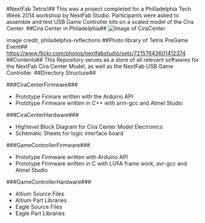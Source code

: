 #NextFab Tetris!##
This was a project completed for a Philladelphia Tech Week 2014 workshop by NextFab Studio.
Participants were asked to assemble and test USB Game Controller kits on a scaled model of the Cira Center.
##Cira Center in Philadelphia##
![Image of CiraCenter](http://www.philadelphia-reflections.com/images/lightcira.jpg)

image credit, philadelphia-reflections
##Photo library of Tetris PreGame Event##
https://www.flickr.com/photos/nextfabstudio/sets/72157643601412374
##Contents##
This Repository serves as a store of all relevant softwares for the NextFab Cira Center Model, as well as the NextFab USB Game Controller.
##Directory Structure##

###CiraCenterFirmware###
  - Prototype Firmare written with the Arduino API
  - Prototype Firmware written in C++ with arm-gcc and Atmel Studio
  
###CiraCenterHardware###
  - Highlevel Block Diagram for Cira Center Model Electronics
  - Schematic Sheets for logic interface board
  
###GameControllerFirmware###
  - Prototype Firmware written with Arduino API
  - Prototype Firmware written in C with LUFA frame work, avr-gcc and Atmel Studio
  
###GameControllerHardware###
  - Altium Source Files
  - Altium Part Libraries
  - Eagle Source Files
  - Eagle Part Libraries
